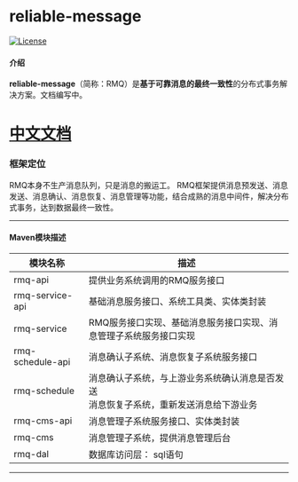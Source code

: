 # reliable-message

[![License](https://img.shields.io/badge/License-Apache%202.0-blue.svg)](https://github.com/a327919006/reliable-message/blob/master/LICENSE)

#### 介绍

**reliable-message**（简称：RMQ）是**基于可靠消息的最终一致性**的分布式事务解决方案。文档编写中。

# [中文文档](https://www.showdoc.cc/rmq "中文文档")

### 框架定位
RMQ本身不生产消息队列，只是消息的搬运工。
RMQ框架提供消息预发送、消息发送、消息确认、消息恢复、消息管理等功能，结合成熟的消息中间件，解决分布式事务，达到数据最终一致性。

------------

#### Maven模块描述

| 模块名称 | 描述 |
| --- | --- |
| rmq-api | 提供业务系统调用的RMQ服务接口 |
| rmq-service-api | 基础消息服务接口、系统工具类、实体类封装 |
| rmq-service | RMQ服务接口实现、基础消息服务接口实现、消息管理子系统服务接口实现 |
| rmq-schedule-api | 消息确认子系统、消息恢复子系统服务接口 |
| rmq-schedule | 消息确认子系统，与上游业务系统确认消息是否发送<br>消息恢复子系统，重新发送消息给下游业务 |
| rmq-cms-api | 消息管理子系统服务接口、实体类封装 |
| rmq-cms | 消息管理子系统，提供消息管理后台 |
| rmq-dal | 数据库访问层： sql语句|

------------

